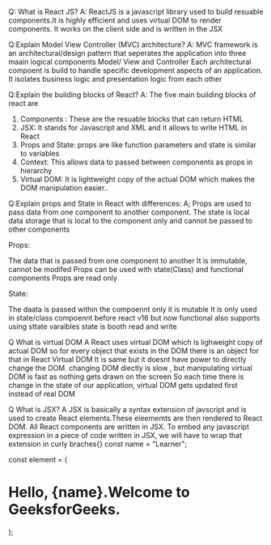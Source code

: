 Q: What is React JS?
A: ReactJS is a javascript library used to build resuable components.It is highly efficient and uses virtual DOM to render components. It works on the client side and is written in the JSX

Q:Explain Model View Controller (MVC) architecture?
A: MVC framework is an architectural/design pattern that seperates the application into three maain logical components Model/ View and Controller
Each architectural compoent is build to handle specific development aspects of an application. It isolates business logic and presentation logic from each other

Q:Explain the building blocks of React?
A: The five main building blocks of react are 
1) Components : These are the resuable blocks that can return HTML
2) JSX: It stands for Javascript and XML  and it allows to write HTML in React
3) Props and State: props are like function parameters and state is similar to variables
4) Context: This allows data to passed between components as props in hierarchy
6) Virtual DOM: It is lightweight copy of the actual DOM which makes the DOM manipulation easier..

Q:Explain props and State in React with differences:
A; Props are used to pass data from one component to another component.
The state is local data storage that is local to the component only and cannot be passed to other components

Props:

The data that is passed from one component to another
It is immutable, cannot be modifed
Props can be used with state(Class) and functional components
Props are read only

State:

The daata is passed within the compoennt only
it is mutable
It is only used in state/class compoennt before react v16 but now functional also supports using sttate varaibles
state is booth read and write

Q What is virtual DOM
A React uses virtual DOM which is lighweight copy of actual DOM so for every object that exists in the DOM there is an object for that in React Virtual DOM
It is same but it doesnt have power to directly change the DOM.
changing DOM diectly is slow , but manipulating virtual DOM is fast as nothing gets drawn on the screen
So each time there is change in the state of our application, virtual DOM gets updated first instead of real DOM

Q What is JSX?
A JSX is basically a syntax extension of javscript and is used to create React elements.These eleememts are then rendered to React DOM. All React components are 
written in JSX. To embed any javascript expression in a piece of code written in JSX, we will have to wrap that extension in curly braches{}
const name = "Learner";

const element = (
  <h1>
    Hello,
    {name}.Welcome to GeeksforGeeks.
  </h1>
);


    

